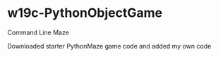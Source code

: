 # w19c-PythonObjectGame
Command Line Maze

Downloaded starter PythonMaze game code and added my own code
